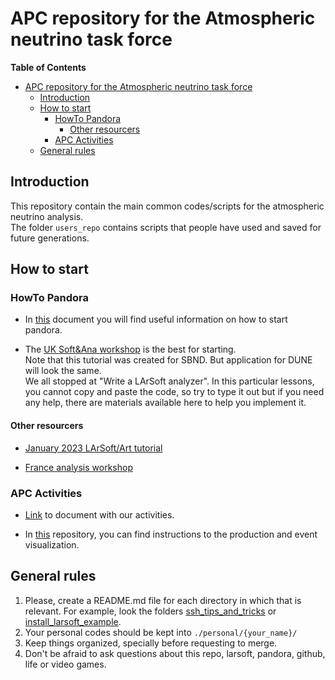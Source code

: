 # APC repository for the Atmospheric neutrino task force

<!-- markdown-toc start - Don't edit this section. Run M-x markdown-toc-refresh-toc -->
**Table of Contents**

- [APC repository for the Atmospheric neutrino task force](#apc-repository-for-the-atmospheric-neutrino-task-force)
    - [Introduction](#introduction)
    - [How to start](#how-to-start)
        - [HowTo Pandora](#howto-pandora)
            - [Other resourcers](#other-resourcers)
        - [APC Activities](#apc-activities)
    - [General rules](#general-rules)

<!-- markdown-toc end -->


## Introduction

This repository contain the main common codes/scripts for the atmospheric neutrino analysis.  
The folder `users_repo` contains scripts that people have used and saved for future generations.  

## How to start

### HowTo Pandora

* In [this](https://docs.google.com/document/d/1F9tFiixJm6HJzYnptZbTODOaIBh2LUuIOQs_1bZshjQ/edit#heading=h.aczyuw2yex2w) document you will find useful information on how to start pandora.

* The [UK Soft&Ana workshop](https://indico.ph.ed.ac.uk/event/130/timetable/#all.detailed) is the best for starting.  
Note that this tutorial was created for SBND. But application for DUNE will look the same.  
We all stopped at "Write a LArSoft analyzer". In this particular lessons, you cannot copy and paste the code, so try to type it out but if you need any help, there are materials available here to help you implement it. 

#### Other resourcers

* [January 2023 LArSoft/Art tutorial](https://indico.fnal.gov/event/57711/)

* [France analysis workshop](https://indico.in2p3.fr/event/29662/timetable/#20230418)

### APC Activities

* [Link](https://docs.google.com/document/d/1CobHh-KE0DEMoUBn11OSFIwSZOZQ0Rn8gbI9bzDUdxI/edit#) to document with our activities.
<!-- TODO: Merge the two repos maybe?-->

* In [this](https://gitlab.in2p3.fr/pgranger/atmo_gen) repository, you can find instructions to the production and event visualization.

## General rules

1. Please, create a README.md file for each directory in which that is relevant. For example, look the folders [ssh_tips_and_tricks](./ssh_tipos_and_tricks) or [install_larsoft_example](./install_larsoft_example).
2. Your personal codes should be kept into `./personal/{your_name}/`
3. Keep things organized, specially before requesting to merge.
4. Don't be afraid to ask questions about this repo, larsoft, pandora, github, life or video games.




